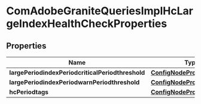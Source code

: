 
# ComAdobeGraniteQueriesImplHcLargeIndexHealthCheckProperties

## Properties
Name | Type | Description | Notes
------------ | ------------- | ------------- | -------------
**largePeriodindexPeriodcriticalPeriodthreshold** | [**ConfigNodePropertyInteger**](ConfigNodePropertyInteger.md) |  |  [optional]
**largePeriodindexPeriodwarnPeriodthreshold** | [**ConfigNodePropertyInteger**](ConfigNodePropertyInteger.md) |  |  [optional]
**hcPeriodtags** | [**ConfigNodePropertyArray**](ConfigNodePropertyArray.md) |  |  [optional]



